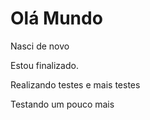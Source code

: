 # Olá Mundo

Nasci de novo

Estou finalizado.

Realizando testes e mais testes

Testando um pouco mais